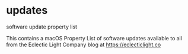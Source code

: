 # updates
software update property list

This contains a macOS Property List of software updates available to all from the Eclectic Light Company blog
at https://eclecticlight.co
